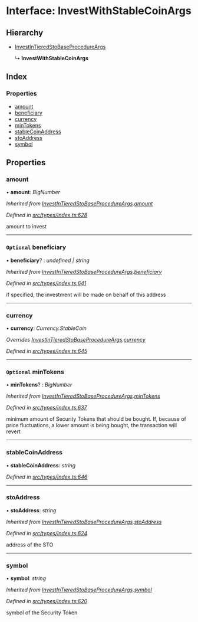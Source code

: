 # Interface: InvestWithStableCoinArgs

## Hierarchy

* [InvestInTieredStoBaseProcedureArgs](_types_index_.investintieredstobaseprocedureargs.md)

  ↳ **InvestWithStableCoinArgs**

## Index

### Properties

* [amount](_types_index_.investwithstablecoinargs.md#amount)
* [beneficiary](_types_index_.investwithstablecoinargs.md#optional-beneficiary)
* [currency](_types_index_.investwithstablecoinargs.md#currency)
* [minTokens](_types_index_.investwithstablecoinargs.md#optional-mintokens)
* [stableCoinAddress](_types_index_.investwithstablecoinargs.md#stablecoinaddress)
* [stoAddress](_types_index_.investwithstablecoinargs.md#stoaddress)
* [symbol](_types_index_.investwithstablecoinargs.md#symbol)

## Properties

###  amount

• **amount**: *BigNumber*

*Inherited from [InvestInTieredStoBaseProcedureArgs](_types_index_.investintieredstobaseprocedureargs.md).[amount](_types_index_.investintieredstobaseprocedureargs.md#amount)*

*Defined in [src/types/index.ts:628](https://github.com/PolymathNetwork/polymath-sdk/blob/45453ad/src/types/index.ts#L628)*

amount to invest

___

### `Optional` beneficiary

• **beneficiary**? : *undefined | string*

*Inherited from [InvestInTieredStoBaseProcedureArgs](_types_index_.investintieredstobaseprocedureargs.md).[beneficiary](_types_index_.investintieredstobaseprocedureargs.md#optional-beneficiary)*

*Defined in [src/types/index.ts:641](https://github.com/PolymathNetwork/polymath-sdk/blob/45453ad/src/types/index.ts#L641)*

if specified, the investment will be made on behalf of this address

___

###  currency

• **currency**: *Currency.StableCoin*

*Overrides [InvestInTieredStoBaseProcedureArgs](_types_index_.investintieredstobaseprocedureargs.md).[currency](_types_index_.investintieredstobaseprocedureargs.md#currency)*

*Defined in [src/types/index.ts:645](https://github.com/PolymathNetwork/polymath-sdk/blob/45453ad/src/types/index.ts#L645)*

___

### `Optional` minTokens

• **minTokens**? : *BigNumber*

*Inherited from [InvestInTieredStoBaseProcedureArgs](_types_index_.investintieredstobaseprocedureargs.md).[minTokens](_types_index_.investintieredstobaseprocedureargs.md#optional-mintokens)*

*Defined in [src/types/index.ts:637](https://github.com/PolymathNetwork/polymath-sdk/blob/45453ad/src/types/index.ts#L637)*

minimum amount of Security Tokens that should be bought.
If, because of price fluctuations, a lower amount is being bought, the transaction will revert

___

###  stableCoinAddress

• **stableCoinAddress**: *string*

*Defined in [src/types/index.ts:646](https://github.com/PolymathNetwork/polymath-sdk/blob/45453ad/src/types/index.ts#L646)*

___

###  stoAddress

• **stoAddress**: *string*

*Inherited from [InvestInTieredStoBaseProcedureArgs](_types_index_.investintieredstobaseprocedureargs.md).[stoAddress](_types_index_.investintieredstobaseprocedureargs.md#stoaddress)*

*Defined in [src/types/index.ts:624](https://github.com/PolymathNetwork/polymath-sdk/blob/45453ad/src/types/index.ts#L624)*

address of the STO

___

###  symbol

• **symbol**: *string*

*Inherited from [InvestInTieredStoBaseProcedureArgs](_types_index_.investintieredstobaseprocedureargs.md).[symbol](_types_index_.investintieredstobaseprocedureargs.md#symbol)*

*Defined in [src/types/index.ts:620](https://github.com/PolymathNetwork/polymath-sdk/blob/45453ad/src/types/index.ts#L620)*

symbol of the Security Token

